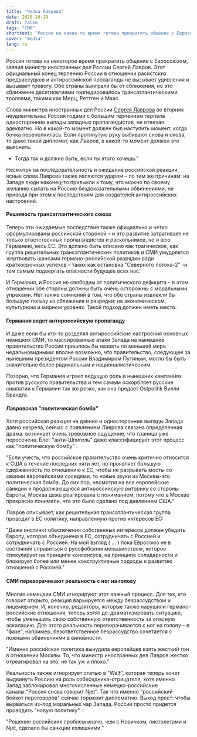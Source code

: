 ```yaml
---
title: "Челка Лаврова"
date: 2020-10-19
draft: false
tags: "СМИ"
shorttext: "Россия на какое-то время готова прекратить общение с Евросоюзом, заявил министр иностранных дел России Сергей Лавров."
cover: "media"
lang: ru
---
```


Россия готова на некоторое время прекратить общение с Евросоюзом, заявил министр иностранных дел России Сергей Лавров. Этот официальный конец терпению России в отношении расистских предрассудков и антироссийской пропаганды не вызывает удивления и вызывает тревогу. Обе страны выиграли бы от сближения, но это сближение десятилетиями торпедировалось трансатлантическими троллями, такими как Мерц, Реттген и Маас.

Слова министра иностранных дел России [Сергея Лаврова](https://de.sputniknews.com/politik/20201013328151463-lawrow-schliesst-stopp-von-dialog-zwischen-russland-und-eu-nicht-aus/ "Lawrow schließt Stopp von Dialog zwischen Russland und EU nicht aus") во вторник неудивительны: Россия годами с большим терпением терпела односторонние выпады западных пропагандистов, не отвечая адекватно. Но в какой-то момент должен был наступить момент, когда бочка переполнилась. Если протянутую руку выбивают снова и снова, то даже такой дипломат, как Лавров, в какой-то момент должен это выяснить:

- Тогда так и должно быть, если ты этого хочешь."

Несмотря на последовательность и ожидание российской реакции, ясные слова Лаврова также являются ударом – по тем же причинам: на Западе люди наконец-то привыкли к тому, что можно по своему желанию сыпать на Россию бездоказательными обвинениями, не приводя при этом к последствиям для создателей антироссийских настроений.

#### Решимость трансатлантического союза

Теперь эти ожидаемые последствия также официально и четко сформулированы российской стороной – и это развитие затрагивает не только ответственных пропагандистов и раскольников, но и всю Германию, весь ЕС. Это должно быть описано как трагическое, как группа решительных трансатлантических политиков и СМИ умудряется жертвовать шансами германо-российской разрядки ради краткосрочных успехов – таких как остановка "Северного потока-2" -и тем самым подвергать опасности будущее всех нас.

И Германия, и Россия не свободны от политического дефицита – в этом отношении обе стороны должны быть очень осторожны с моральными упреками. Нет также сомнений в том, что обе страны извлекли бы большую пользу из сближения и разрядки: на экономическом, культурном и мирном уровнях. Такой подход должен иметь место.

#### Германия ведет антироссийскую пропаганду

И даже если бы кто-то разделял антироссийские настроения основных немецких СМИ, то массированные атаки Запада на нынешнее правительство России пришлось бы назвать по меньшей мере недальновидными: вполне возможно, что правительство, следующее за нынешним президентом России Владимиром Путиным, могло бы быть значительно более радикальным и националистическим.

Позорно, что Германия играет ведущую роль в нынешних кампаниях против русского правительства и тем самым оскорбляет русские симпатии к Германии так же резко, как она предает Ostpolitik Вилли Брандта.

#### Лавровская "политическая бомба"

Хотя российская реакция на давние и односторонние выпады Запада давно назрела, сейчас с появлением Лаврова связана определенная драма: возникает очень тревожное ощущение, что граница уже пересечена. Блог "анти-Шпигель" даже классифицирует этот процесс как "политическую бомбу" :

"Если учесть, что российское правительство очень критично относится к США в течение последних пяти лет, но проявляет большую сдержанность по отношению к ЕС, чтобы не разрывать мосты со своими европейскими соседями, то новые звуки из Москвы-это политическая бомба. До сих пор, несмотря на все европейские санкции и продолжающуюся антироссийскую риторику со стороны Европы, Москва даже реагировала с пониманием, потому что в Москве прекрасно понимали, что это было сделано под давлением США."

Лавров описывает, как решительная трансатлантическая группа проводит в ЕС политику, направленную против интересов ЕС:

"Даже инстинкт обеспечения собственных интересов должен убедить Европу, которая объединена в ЕС, сотрудничать с Россией и сотрудничать с Россией. На мой взгляд ( ... ) пока Евросоюз не в состоянии справиться с русофобским меньшинством, которое спекулирует на принципе консенсуса, на принципе солидарности и блокирует более или менее конструктивные подходы к развитию отношений с Россией."

#### СМИ переворачивают реальность с ног на голову

Многие немецкие СМИ игнорируют этот важный процесс. Для тех, кто говорит открыто, реакция варьируется между безрассудством и лицемерием. И, конечно, редакторы, которые также нарушили германо-российские отношения, теперь хотят де-драматизировать ситуацию, чтобы уменьшить свою собственную ответственность за опасную эскалацию. Для этого реальность переворачивается с ног на голову – в "фазе", например, безответственное безрассудство сочетается с ложными обвинениями в виновности:

"Именно российская политика вынудила европейцев взять жесткий тон в отношении Москвы. То, что министр иностранных дел Лавров жестко отреагировал на это, не так уж и плохо."

Реальность также игнорирует статью в "Welt", которая теперь хочет выдвинуть Россию на роль собеседника-отрицателя, хотя именно Запад заблокировал многочисленные немецко-российские каналы:"Россия снова говорит Njet". Так что именно "российский бойкот переговоров" сейчас тормозит дипломатию. Выход прост: чтобы вырваться из-под моральных чар Запада, России просто придется проводить "новую политику" :

"Решение российских проблем иначе, чем с Новичком, пистолетами и Njet, сделало бы санкции излишними."
